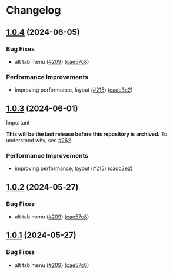 # Changelog

## [1.0.4](https://github.com/MahendraSinghChelak/catppuccin-gtk/compare/v1.0.3...v1.0.4) (2024-06-05)


### Bug Fixes

* alt tab menu ([#209](https://github.com/MahendraSinghChelak/catppuccin-gtk/issues/209)) ([cae57c8](https://github.com/MahendraSinghChelak/catppuccin-gtk/commit/cae57c80f81fd1cc40fab2655109b09fa97103b9))


### Performance Improvements

* improving performance, layout ([#215](https://github.com/MahendraSinghChelak/catppuccin-gtk/issues/215)) ([cadc3e2](https://github.com/MahendraSinghChelak/catppuccin-gtk/commit/cadc3e2ac24f93c6641f9f87ee5d044433c65ce7))

## [1.0.3](https://github.com/catppuccin/gtk/compare/v1.0.2...v1.0.3) (2024-06-01)

> [!IMPORTANT]
> **This will be the last release before this repository is archived.** To understand why, see [#262](https://github.com/catppuccin/gtk/issues/262).

### Performance Improvements

* improving performance, layout ([#215](https://github.com/catppuccin/gtk/issues/215)) ([cadc3e2](https://github.com/catppuccin/gtk/commit/cadc3e2ac24f93c6641f9f87ee5d044433c65ce7))

## [1.0.2](https://github.com/catppuccin/gtk/compare/v1.0.1...v1.0.2) (2024-05-27)


### Bug Fixes

* alt tab menu ([#209](https://github.com/catppuccin/gtk/issues/209)) ([cae57c8](https://github.com/catppuccin/gtk/commit/cae57c80f81fd1cc40fab2655109b09fa97103b9))

## [1.0.1](https://github.com/catppuccin/gtk/compare/v1.0.0...v1.0.1) (2024-05-27)


### Bug Fixes

* alt tab menu ([#209](https://github.com/catppuccin/gtk/issues/209)) ([cae57c8](https://github.com/catppuccin/gtk/commit/cae57c80f81fd1cc40fab2655109b09fa97103b9))
